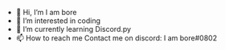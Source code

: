 - 👋 Hi, I’m I am bore
- 👀 I’m interested in coding
- 🌱 I’m currently learning Discord.py
- 📫 How to reach me Contact me on discord: I am bore#0802
